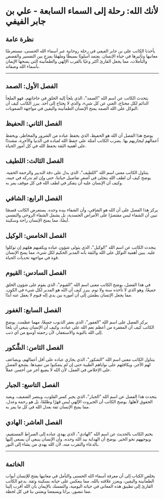 # لأنك الله: رحلة إلى السماء السابعة - علي بن جابر الفيفي


## نظرة عامة  
يأخذنا الكاتب علي بن جابر الفيفي في رحلة روحانية عبر أسماء الله الحسنى، مستعرضًا معانيها وتأثيرها في حياة الإنسان. يعتمد أسلوبًا بسيطًا وملهمًا يمزج بين التفسير والقصص والتأملات، مما يجعل القارئ أكثر وعيًا بالقرب الإلهي والطمأنينة التي يمنحها الإيمان بأسماء الله وصفاته.  

---

## الفصل الأول: **الصمد**  
يتحدث الكاتب عن اسم الله "الصمد"، الذي يلجأ إليه الخلق في حاجاتهم، فهو الملجأ الدائم لكل محتاج، الغني عن كل شيء، والذي لا يحتاج إلى أحد. يبرز الكاتب كيف أن التوكل على الله الصمد يمنح الإنسان الطمأنينة واليقين في مواجهة الصعوبات.

## الفصل الثاني: **الحفيظ**  
يوضح هذا الفصل أن الله هو الحفيظ، الذي يحفظ عباده من الشرور والمخاطر، ويحفظ أعمالهم ليجازيهم بها. يضرب الكاتب أمثلة على حفظ الله لعباده في الدنيا والآخرة، مشددًا على أهمية الثقة بحفظ الله في كل أمور الحياة.

## الفصل الثالث: **اللطيف**  
يتناول الكاتب معنى اسم الله "اللطيف"، الذي يدل على دقة التدبير والرحمة الخفية. يوضح كيف أن لطف الله يتجلى في أصغر تفاصيل حياتنا، حتى وإن لم ندركه في حينه، وكيف أن الإنسان عليه أن يتفكر في لطف الله في كل موقف يمر به.

## الفصل الرابع: **الشافي**  
يركز هذا الفصل على أن الله هو الشافي، وأن الشفاء بيده وحده. يستعرض الكاتب قصصًا تبين أن الشفاء ليس مقتصرًا على الأمراض الجسدية، بل يشمل الشفاء الروحي والنفسي أيضًا، مما يمنح الإنسان راحة وسكينة.

## الفصل الخامس: **الوكيل**  
يتحدث الكاتب عن اسم الله "الوكيل"، الذي يتولى شؤون عباده ويكفيهم همّهم إن توكلوا عليه. يبين أهمية التوكل على الله والثقة بأنه المدبر الحكيم لكل شيء، مما يمنح الإنسان قوة في مواجهة تحديات الحياة.

## الفصل السادس: **القيوم**  
في هذا الفصل، يوضح الكاتب معنى اسم الله "القيوم"، الذي يقوم على شؤون الخلق جميعًا، وهو الذي لا تأخذه سنة ولا نوم. يبرز كيف أن الله هو المدبر لكل شيء في الكون، مما يجعل الإنسان يطمئن إلى أن أموره بين يدي إله قيوم لا يغفل عنه أبدًا.

## الفصل السابع: **الغفور**  
يركز الفصل على اسم الله "الغفور"، الذي يغفر الذنوب جميعًا، مهما عظمت. يوضح الكاتب كيف أن المغفرة من أعظم نعم الله على عباده، وكيف أن الإنسان ينبغي أن يلجأ إلى الله بالتوبة والاستغفار، لأن رحمته أوسع من أي ذنب.

## الفصل الثامن: **الشَّكور**  
يتناول الكاتب معنى اسم الله "الشكور"، الذي يجازي عباده على أقل أعمالهم، ويضاعف لهم الأجر، ويكافئهم على نواياهم الطيبة حتى إن لم يتمكنوا من تنفيذها. يشجع الفصل على الإخلاص في العمل، لأن الله لا يضيع أجر من أحسن عملاً.

## الفصل التاسع: **الجبار**  
يتحدث هذا الفصل عن اسم الله "الجبار"، الذي يجبر كسر القلوب، وينصر الضعيف، ويعيد الحقوق لأهلها. يوضح الكاتب أن الجبروت الإلهي ليس قهرًا وظلمًا، بل هو رحمة وعدل، مما يمنح الإنسان ثقة بعدل الله في كل ما يمر به.

## الفصل العاشر: **الهادي**  
يختم الكاتب بالحديث عن اسم الله "الهادي"، الذي يهدي عباده إلى الصراط المستقيم، ويوجههم نحو الخير. يوضح أن الهداية بيد الله وحده، وأن الإنسان ينبغي أن يسعى إليها بالدعاء والتقرب منه، لأن الله يهدي من يشاء إلى النور.

---

## الخاتمة  
يخلص الكتاب إلى أن معرفة أسماء الله الحسنى والتأمل في معانيها يفتح للإنسان أبواب الطمأنينة واليقين، ويعزز علاقته بالله، مما ينعكس على حياته بسكينة وثقة. يدعو الكاتب القارئ إلى تطبيق هذه المعاني في حياته اليومية، والتمسك بالإيمان بأن الله أقرب إلينا مما نتصور، يرانا ويسمعنا ويعتني بنا في كل لحظة.
